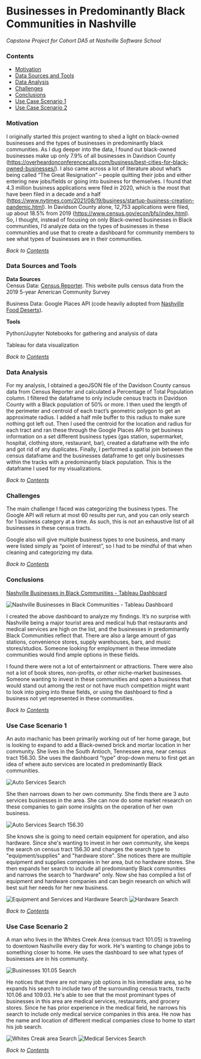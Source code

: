 # Businesses in Predominantly Black Communities in Nashville
*Capstone Project for Cohort DA5 at Nashville Software School* 

### **Contents**  
- [Motivation](#Motivation)
- [Data Sources and Tools](#Data-Sources-and-Tools)
- [Data Analysis](#Data-Analysis)
- [Challenges](#Challenges)
- [Conclusions](#Conclusions)
- [Use Case Scenario 1](#Use-Case-Scenario-1)
- [Use Case Scenario 2](#Use-Case-Scenario-2)
 

### **Motivation**   
I originally started this project wanting to shed a light on black-owned businesses and the types of businesses in predominantly black communities. As I dug deeper into the data, I found out black-owned businesses make up only 7.9% of all businesses in Davidson County (https://overheardonconferencecalls.com/business/best-cities-for-black-owned-businesses/). I also came across a lot of literature about what’s being called “The Great Resignation” – people quitting their jobs and either entering new jobs/fields or going into business for themselves. I found that 4.3 million business applications were filed in 2020, which is the most that have been filed in a decade and a half (https://www.nytimes.com/2021/08/19/business/startup-business-creation-pandemic.html). In Davidson County alone, 12,753 applications were filed, up about 18.5% from 2019 (https://www.census.gov/econ/bfs/index.html). So, I thought, instead of focusing on only Black-owned businesses in Black communities, I’d analyze data on the types of businesses in these communities and use that to create a dashboard for community members to see what types of businesses are in their communities.   

*Back to [Contents](#Contents)*

### **Data Sources and Tools**   
**Data Sources**   
Census Data: [Census Reporter](https://censusreporter.org/data/table/?table=B02001&geo_ids=04000US47,01000US,05000US47037,140|05000US47037&primary_geo_id=05000US47037). This website pulls census data from the 2019 5-year American Community Survey

Business Data: Google Places API (code heavily adopted from [Nashville Food Deserts](https://github.com/raom1/nashville-food-deserts)).

**Tools**

Python/Jupyter Notebooks for gathering and analysis of data

Tableau for data visualization     

*Back to [Contents](#Contents)*

### **Data Analysis**
For my analysis, I obtained a geoJSON file of the Davidson County cansus data from Census Reporter and calculated a Percentage of Total Population column. I filtered the dataframe to only include census tracts in Davidson County with a Black population of 50% or more. 
I then used the length of the perimeter and centroid of each tract’s geometric polygon to get an approximate radius. I added a half mile buffer to this radius to make sure nothing got left out. 
Then I used the centroid for the location and radius for each tract and ran these through the Google Places API to get business information on a set different business types (gas station, supermarket, hospital, clothing store, restaurant, bar), created a dataframe with the info and got rid of any duplicates. 
Finally, I performed a spatial join between the census dataframe and the businesses dataframe to get only businesses within the tracks with a predominantly black population. This is the dataframe I used for my visualizations.

*Back to [Contents](#Contents)*

### **Challenges**
The main challenge I faced was categorizing the business types. The Google API will return at most 60 results per run, and you can only search for 1 business category at a time. As such, this is not an exhaustive list of all businesses in these census tracts. 

Google also will give multiple business types to one business, and many were listed simply as “point of interest”, so I had to be mindful of that when cleaning and categorizing my data. 

*Back to [Contents](#Contents)*

### **Conclusions**
[Nashville Businesses in Black Communities - Tableau Dashboard](https://prod-useast-b.online.tableau.com/#/site/tarynpatterson/views/NashvilleBusinessesinBlackCommunities/NashvilleBusinessesinBlackCommunities?:iid=3)

![Nashville Businesses in Black Communities - Tableau Dashboard](https://github.com/tarynpatterson/nashville-businesses-in-black-communities/blob/main/images/NBBC%20Dashboard.PNG)

I created the above dashboard to analyze my findings. It’s no surprise with Nashville being a major tourist area and medical hub that restaurants and medical services are high on the list, and the businesses in predominantly Black Communities reflect that. There are also a large amount of gas stations, convenience stores, supply warehouses, bars, and music stores/studios. Someone looking for employment in these immediate communities would find ample options in these fields. 

I found there were not a lot of entertainment or attractions. There were also not a lot of book stores, non-profits, or other niche-market businesses. Someone wanting to invest in these communities and open a business that would stand out among the rest or not have much competition might want to look into going into these fields, or using the dashboard to find a business not yet represented in these communities. 

*Back to [Contents](#Contents)*

### **Use Case Scenario 1** 
An auto machanic has been primarily working out of her home garage, but is looking to expand to add a Black-owned brick and mortar location in her community. She lives in the South Antioch, Tennessee area, near census tract 156.30. She uses the dashboard "type" drop-down menu to first get an idea of where auto services are located in predominantly Black communities.

![Auto Services Search](https://github.com/tarynpatterson/nashville-businesses-in-black-communities/blob/main/images/auto%20services.PNG)

She then narrows down to her own community. She finds there are 3 auto services businesses in the area. She can now do some market research on these companies to gain some insights on the operation of her own business. 

![Auto Services Search 156.30](https://github.com/tarynpatterson/nashville-businesses-in-black-communities/blob/main/images/auto%20services%20156.30.PNG)

She knows she is going to need certain equipment for operation, and also hardware. Since she's wanting to invest in her own community, she keeps the search on census tract 156.30 and changes the search type to "equipment/supplies" and "hardware store". She notices there are multiple equipment and supplies companies in her area, but no hardware stores. She then expands her search to include all predominantly Black communities and narrows the search to "hardware" only. 
Now she has compiled a list of equipment and hardware companies and can begin research on which will best suit her needs for her new business.

![Equipment and Services and Hardware Search](https://github.com/tarynpatterson/nashville-businesses-in-black-communities/blob/main/images/equipment%20and%20supplies%20and%20hardware%20156.30.PNG) ![Hardware Search](https://github.com/tarynpatterson/nashville-businesses-in-black-communities/blob/main/images/hardware%20stores.PNG)

*Back to [Contents](#Contents)* 

### **Use Case Scenario 2**
A man who lives in the Whites Creek Area (census tract 101.05) is traveling to downtown Nashville every day for work. He's wanting to change jobs to something closer to home. He uses the dashboard to see what types of businesses are in his community. 

![Businesses 101.05 Search](https://github.com/tarynpatterson/nashville-businesses-in-black-communities/blob/main/images/101.05.PNG)

He notices that there are not many job options in his immediate area, so he expands his search to include two of the surrounding census tracts, tracts 101.06 and 109.03. He's able to see that the most prominant types of businesses in this area are medical services, restaurants, and grocery stores. Since he has prior experience in the medical field, he narrows his search to include only medical service companies in this area. He now has the name and location of different medical companies close to home to start his job search. 

![Whites Creak area Search](https://github.com/tarynpatterson/nashville-businesses-in-black-communities/blob/main/images/whites%20creak%20job%20search.PNG) ![Medical Services Search](https://github.com/tarynpatterson/nashville-businesses-in-black-communities/blob/main/images/medical%20services.PNG)

*Back to [Contents](#Contents)*